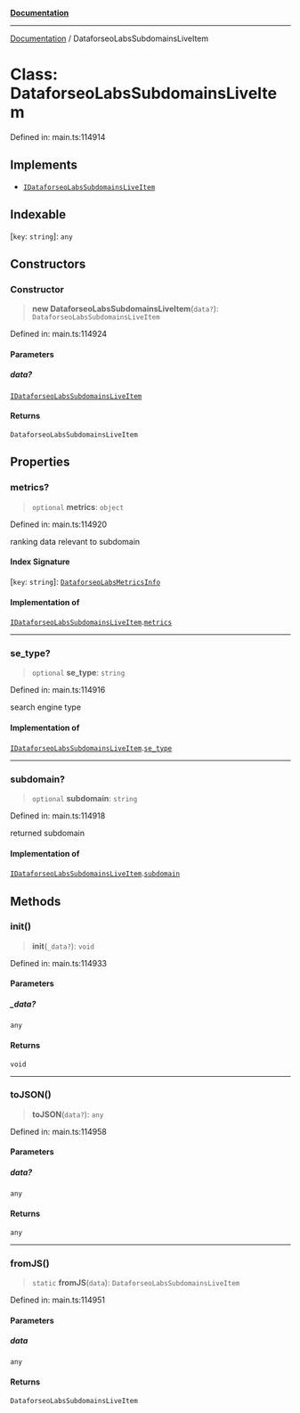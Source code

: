 [**Documentation**](../README.md)

***

[Documentation](../README.md) / DataforseoLabsSubdomainsLiveItem

# Class: DataforseoLabsSubdomainsLiveItem

Defined in: main.ts:114914

## Implements

- [`IDataforseoLabsSubdomainsLiveItem`](../interfaces/IDataforseoLabsSubdomainsLiveItem.md)

## Indexable

\[`key`: `string`\]: `any`

## Constructors

### Constructor

> **new DataforseoLabsSubdomainsLiveItem**(`data?`): `DataforseoLabsSubdomainsLiveItem`

Defined in: main.ts:114924

#### Parameters

##### data?

[`IDataforseoLabsSubdomainsLiveItem`](../interfaces/IDataforseoLabsSubdomainsLiveItem.md)

#### Returns

`DataforseoLabsSubdomainsLiveItem`

## Properties

### metrics?

> `optional` **metrics**: `object`

Defined in: main.ts:114920

ranking data relevant to subdomain

#### Index Signature

\[`key`: `string`\]: [`DataforseoLabsMetricsInfo`](DataforseoLabsMetricsInfo.md)

#### Implementation of

[`IDataforseoLabsSubdomainsLiveItem`](../interfaces/IDataforseoLabsSubdomainsLiveItem.md).[`metrics`](../interfaces/IDataforseoLabsSubdomainsLiveItem.md#metrics)

***

### se\_type?

> `optional` **se\_type**: `string`

Defined in: main.ts:114916

search engine type

#### Implementation of

[`IDataforseoLabsSubdomainsLiveItem`](../interfaces/IDataforseoLabsSubdomainsLiveItem.md).[`se_type`](../interfaces/IDataforseoLabsSubdomainsLiveItem.md#se_type)

***

### subdomain?

> `optional` **subdomain**: `string`

Defined in: main.ts:114918

returned subdomain

#### Implementation of

[`IDataforseoLabsSubdomainsLiveItem`](../interfaces/IDataforseoLabsSubdomainsLiveItem.md).[`subdomain`](../interfaces/IDataforseoLabsSubdomainsLiveItem.md#subdomain)

## Methods

### init()

> **init**(`_data?`): `void`

Defined in: main.ts:114933

#### Parameters

##### \_data?

`any`

#### Returns

`void`

***

### toJSON()

> **toJSON**(`data?`): `any`

Defined in: main.ts:114958

#### Parameters

##### data?

`any`

#### Returns

`any`

***

### fromJS()

> `static` **fromJS**(`data`): `DataforseoLabsSubdomainsLiveItem`

Defined in: main.ts:114951

#### Parameters

##### data

`any`

#### Returns

`DataforseoLabsSubdomainsLiveItem`
